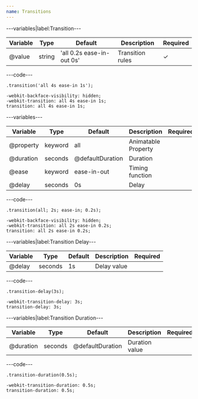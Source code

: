```yaml
---
name: Transitions
---
```


---variables|label:Transition---

| Variable | Type   | Default                   | Description      | Required |
| -------- | ------ | ------------------------- | ---------------- | -------- |
| @value   | string | 'all 0.2s ease-in-out 0s' | Transition rules | ✓ |

---code---

```less
.transition('all 4s ease-in 1s');
```

```less
-webkit-backface-visibility: hidden;
-webkit-transition: all 4s ease-in 1s;
transition: all 4s ease-in 1s;
```

---variables---

| Variable  | Type    | Default          | Description         | Required |
| --------- | ------- | ---------------- | ------------------- | -------- |
| @property | keyword | all              | Animatable Property |          |
| @duration | seconds | @defaultDuration | Duration            |          |
| @ease     | keyword | ease-in-out      | Timing function     |          |
| @delay    | seconds | 0s               | Delay               |          |

---code---

```less
.transition(all; 2s; ease-in; 0.2s);
```

```less
-webkit-backface-visibility: hidden;
-webkit-transition: all 2s ease-in 0.2s;
transition: all 2s ease-in 0.2s;
```

---variables|label:Transition Delay---

| Variable | Type    | Default | Description | Required |
| -------- | ------- | ------- | ----------- | -------- |
| @delay   | seconds | 1s      | Delay value |          |

---code---

```less
.transition-delay(3s);
```

```less
-webkit-transition-delay: 3s;
transition-delay: 3s;
```

---variables|label:Transition Duration---

| Variable  | Type    | Default          | Description    | Required |
| --------- | ------- | ---------------- | -------------- | -------- |
| @duration | seconds | @defaultDuration | Duration value |          |

---code---

```less
.transition-duration(0.5s);
```

```less
-webkit-transition-duration: 0.5s;
transition-duration: 0.5s;
```